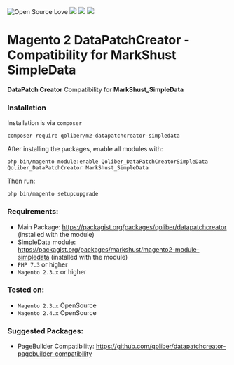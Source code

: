 ![Open Source Love](https://img.shields.io/badge/open-source-lightgrey?style=for-the-badge&logo=github)
![](https://img.shields.io/badge/Magento-2.4.x-orange?style=for-the-badge&logo=magento)
![](https://img.shields.io/badge/Magento-2.3.x-orange?style=for-the-badge&logo=magento)
![](https://img.shields.io/badge/Maintained-yes-gren?style=for-the-badge&logo=magento)
# Magento 2 DataPatchCreator - Compatibility for MarkShust SimpleData

**DataPatch Creator** Compatibility for **MarkShust_SimpleData**  

### Installation

Installation is via `composer`
```
composer require qoliber/m2-datapatchcreator-simpledata
```

After installing the packages, enable all modules with:

```
php bin/magento module:enable Qoliber_DataPatchCreatorSimpleData Qoliber_DataPatchCreator MarkShust_SimpleData
```

Then run:
```
php bin/magento setup:upgrade
```

### Requirements:
* Main Package: https://packagist.org/packages/qoliber/datapatchcreator (installed with the module)
* SimpleData module: https://packagist.org/packages/markshust/magento2-module-simpledata (installed with the module)
* `PHP 7.3` or higher
* `Magento 2.3.x` or higher

### Tested on:
* `Magento 2.3.x` OpenSource
* `Magento 2.4.x` OpenSource

### Suggested Packages:
* PageBuilder Compatibility: https://github.com/qoliber/datapatchcreator-pagebuilder-compatibility
